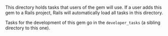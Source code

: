 This directory holds tasks that users of the gem will use. If a user adds this gem to a Rails project, Rails will automatically load all tasks in this directory.

Tasks for the development of this gem go in the `developer_tasks` (a sibling directory to this one).

